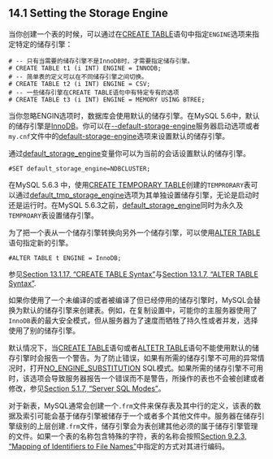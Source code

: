 ## 14.1 Setting the Storage Engine

当你创建一个表的时候，可以通过在[CREATE TABLE]()语句中指定`ENGINE`选项来指定特定的储存引擎：

    # -- 只有当需要的储存引擎不是InnoDB时，才需要指定储存引擎。
    # CREATE TABLE t1 (i INT) ENGINE = INNODB;
    # -- 简单表的定义可以在不同储存引擎之间切换。
    # CREATE TABLE t2 (i INT) ENGINE = CSV;
    # -- 一些储存引擎在CREATE TABLE语句中有特定专有的选项
    # CREATE TABLE t3 (i INT) ENGINE = MEMORY USING BTREE;

当你忽略ENGIN选项时，数据库会使用默认的储存引擎。在MySQL 5.6中，默认的储存引擎是[InnoDB]()。你可以在[--default-storage-engine]()服务器启动选项或者`my.cnf`文件中的[default-storage-engine]()选项来设置默认的储存引擎。

通过[default_storage_engine]()变量你可以为当前的会话设置默认的储存引擎。

    #SET default_storage_engine=NDBCLUSTER;

在MySQL 5.6.3 中，使用[CREATE TEMPORARY TABLE]()创建的`TEMPRORARY`表可以通过[default_tmp_storage_engine]()选项为其单独设置储存引擎，无论是启动时还是运行时。在MySQL 5.6.3之前，[default_storage_engine]()同时为永久及`TEMPROARY`表设置储存引擎。

为了把一个表从一个储存引擎转换向另外一个储存引擎，可以使用[ALTER TABLE]()语句指定新的引擎。

    #ALTER TABLE t ENGINE = InnoDB;
 
参见[Section 13.1.17, “CREATE TABLE Syntax”]()与[Section 13.1.7, “ALTER TABLE Syntax”]().

如果你使用了一个未编译的或者被编译了但已经停用的储存引擎时，MySQL会替换为默认的储存引擎来创建表。例如，在复制设置中，可能你的主服务器使用了`InnoDB`表的最大安全模式，但从服务器为了速度而牺牲了持久性或者并发，选择使用了别的储存引擎。

默认情况下，当[CREATE TABLE]()语句或者[ALTETR TABLE]()语句不能使用默认的储存引擎时会报告一个警告。为了防止错误，如果有所需的储存引擎不可用的异常情况时，打开[NO_ENGINE_SUBSTITUTION]() SQL模式。如果所需的储存引擎不可用时，该选项会导致服务器报告一个错误而不是警告，所操作的表也不会被创建或者修改，参见[Section 5.1.7, “Server SQL Modes”]()。

对于新表，MySQL通常会创建一个`.frm`文件来保存表及其中行的定义，该表的数据及索引可能会基于储存引擎被储存于一个或者多个其他文件中。服务器在储存引擎级别的上层创建`.frm`文件，储存引擎会为表创建其他必须的属于储存引擎管理的文件。如果一个表的名称包含特殊的字符，表的名称会按照[Section 9.2.3, “Mapping of Identifiers to File Names”]()中指定的方式对其进行编码。
